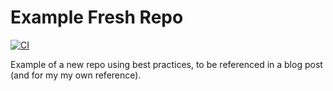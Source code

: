# Example Fresh Repo

[![CI](https://github.com/SpaceKatt/example-fresh-repo/actions/workflows/ci.yml/badge.svg)](https://github.com/SpaceKatt/example-fresh-repo/actions/workflows/ci.yml)

Example of a new repo using best practices, to be referenced in a blog post (and for my my own reference).
